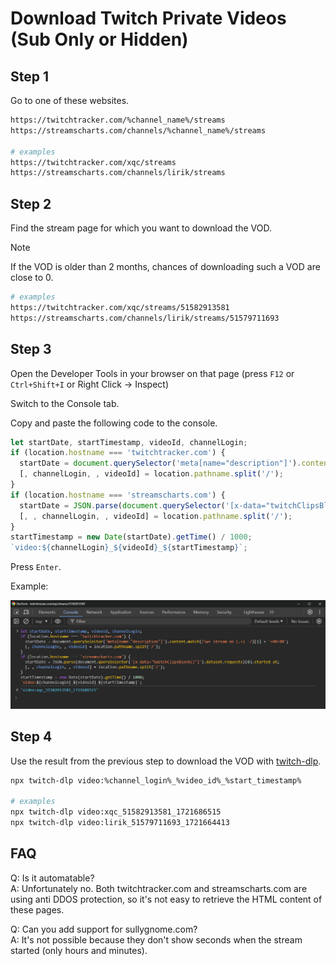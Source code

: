# Download Twitch Private Videos (Sub Only or Hidden)

## Step 1

Go to one of these websites.

```bash
https://twitchtracker.com/%channel_name%/streams
https://streamscharts.com/channels/%channel_name%/streams

# examples
https://twitchtracker.com/xqc/streams
https://streamscharts.com/channels/lirik/streams
```

## Step 2

Find the stream page for which you want to download the VOD.

> [!NOTE]  
> If the VOD is older than 2 months, chances of downloading such a VOD are close to 0.

```bash
# examples
https://twitchtracker.com/xqc/streams/51582913581
https://streamscharts.com/channels/lirik/streams/51579711693
```

## Step 3

Open the Developer Tools in your browser on that page (press `F12` or `Ctrl+Shift+I` or Right Click -> Inspect)

Switch to the Console tab.

Copy and paste the following code to the console.

```js
let startDate, startTimestamp, videoId, channelLogin;
if (location.hostname === 'twitchtracker.com') {
  startDate = document.querySelector('meta[name="description"]').content.match(/\w+ stream on (.+) -/)[1] + '+00:00';
  [, channelLogin, , videoId] = location.pathname.split('/');
}
if (location.hostname === 'streamscharts.com') {
  startDate = JSON.parse(document.querySelector('[x-data="twitchClipsBlock()"]').dataset.requests)[0].started_at;
  [, , channelLogin, , videoId] = location.pathname.split('/');
}
startTimestamp = new Date(startDate).getTime() / 1000;
`video:${channelLogin}_${videoId}_${startTimestamp}`;
```

Press `Enter`.

Example:

![twitchtracker console](images/twitchtracker-console.png)

## Step 4

Use the result from the previous step to download the VOD with [twitch-dlp](https://github.com/DmitryScaletta/twitch-dlp).

```bash
npx twitch-dlp video:%channel_login%_%video_id%_%start_timestamp%

# examples
npx twitch-dlp video:xqc_51582913581_1721686515
npx twitch-dlp video:lirik_51579711693_1721664413
```

## FAQ

Q: Is it automatable?  
A: Unfortunately no. Both twitchtracker.com and streamscharts.com are using anti DDOS protection, so it's not easy to retrieve the HTML content of these pages.

Q: Can you add support for sullygnome.com?  
A: It's not possible because they don't show seconds when the stream started (only hours and minutes).
